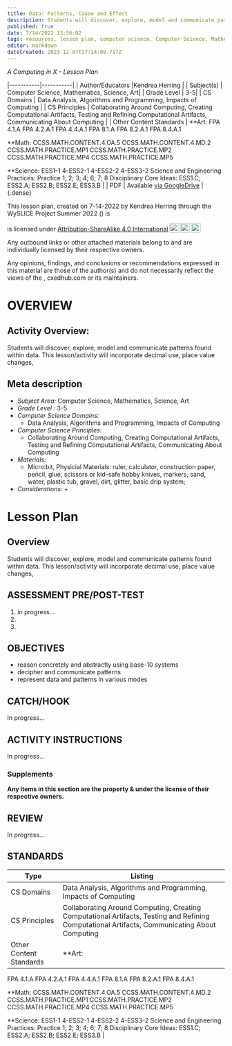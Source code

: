 ```yaml
---
title: Data: Patterns, Cause and Effect
description: Students will discover, explore, model and communicate patterns found within data. This lesson/activity will incorporate decimal use, place value changes,
published: true
date: 7/14/2022 13:56:02
tags: resources, lesson plan, computer science, Computer Science, Mathematics, Science, Art 
editor: markdown
dateCreated: 2023-12-07T17:14:09.717Z
---
```

*A Computing in X - Lesson Plan*

|-----------|-----------|
| Author/Educators |Kendrea Herring |
| Subject(s) | Computer Science, Mathematics, Science, Art|
| Grade Level | 3-5|
| CS Domains | Data Analysis, Algorithms and Programming, Impacts of Computing |
| CS Principles | Collaborating Around Computing, Creating Computational Artifacts, Testing and Refining Computational Artifacts, Communicating About Computing |
| Other Content Standards | **Art:
FPA 4.1.A
FPA 4.2.A.1
FPA 4.4.A.1
FPA 8.1.A
FPA 8.2.A.1
FPA 8.4.A.1


**Math:
CCSS.MATH.CONTENT.4.OA.5
CCSS.MATH.CONTENT.4.MD.2
CCSS.MATH.PRACTICE.MP1
CCSS.MATH.PRACTICE.MP2
CCSS.MATH.PRACTICE.MP4
CCSS.MATH.PRACTICE.MP5


**Science:
ESS1-1 
4-ESS2-1 
4-ESS2-2
4-ESS3-2
Science and Engineering Practices: Practice 1; 2; 3; 4; 6; 7; 8
Disciplinary Core Ideas: ESS1.C; ESS2.A; ESS2.B; ESS2.E; ESS3.B | 
| PDF | Available [via GoogleDrive]() |
{.dense}






This lesson plan, created on 7-14-2022 by Kendrea Herring through the  WySLICE Project Summer 2022 () is  <p xmlns:cc="http://creativecommons.org/ns#" >  is licensed under <a href="http://creativecommons.org/licenses/by-sa/4.0/?ref=chooser-v1" target="_blank" rel="license noopener noreferrer" style="display:inline-block;">Attribution-ShareAlike 4.0 International<img style="height:22px!important;margin-left:3px;vertical-align:text-bottom;" src="https://mirrors.creativecommons.org/presskit/icons/cc.svg?ref=chooser-v1"><img style="height:22px!important;margin-left:3px;vertical-align:text-bottom;" src="https://mirrors.creativecommons.org/presskit/icons/by.svg?ref=chooser-v1"><img style="height:22px!important;margin-left:3px;vertical-align:text-bottom;" src="https://mirrors.creativecommons.org/presskit/icons/sa.svg?ref=chooser-v1"></a></p>


Any outbound links or other attached materials belong to and are individually licensed by their respective owners. 


Any opinions, findings, and conclusions or recommendations expressed in this material are those of the author(s) and do not necessarily reflect the views of the , cxedhub.com or its maintainers.


# OVERVIEW
## Activity Overview:  
Students will discover, explore, model and communicate patterns found within data. This lesson/activity will incorporate decimal use, place value changes,
## Meta description
+ *Subject Area:* Computer Science, Mathematics, Science, Art 
+ *Grade Level :* 3-5 
+ *Computer Science Domains:*
   + Data Analysis, Algorithms and Programming, Impacts of Computing
+ *Computer Science Principles:*
   + Collaborating Around Computing, Creating Computational Artifacts, Testing and Refining Computational Artifacts, Communicating About Computing
+ *Materials:* 
   + Micro:bit, Physicial Materials: ruler, calculator, construction paper, pencil, glue, scissors or kid-safe hobby knives, markers, sand, water, plastic tub, gravel, dirt, glitter, basic drip system;
+ *Considerations:*
   + 


# Lesson Plan
## Overview
Students will discover, explore, model and communicate patterns found within data. This lesson/activity will incorporate decimal use, place value changes,
## ASSESSMENT PRE/POST-TEST
1. in progress...
2. 
3.
## OBJECTIVES
- reason concretely and abstractly using base-10 systems
- decipher and communicate patterns
- represent data and patterns in various modes


## CATCH/HOOK
In progress...


## ACTIVITY INSTRUCTIONS
In progress...


### Supplements
**Any items in this section are the property & under the license of their respective owners.**






## REVIEW
In progress...
## STANDARDS        
| Type | Listing | 
|-----------|-----------|
| CS Domains  | Data Analysis, Algorithms and Programming, Impacts of Computing|
| CS Principles   | Collaborating Around Computing, Creating Computational Artifacts, Testing and Refining Computational Artifacts, Communicating About Computing|
| Other Content Standards | **Art:
FPA 4.1.A
FPA 4.2.A.1
FPA 4.4.A.1
FPA 8.1.A
FPA 8.2.A.1
FPA 8.4.A.1


**Math:
CCSS.MATH.CONTENT.4.OA.5
CCSS.MATH.CONTENT.4.MD.2
CCSS.MATH.PRACTICE.MP1
CCSS.MATH.PRACTICE.MP2
CCSS.MATH.PRACTICE.MP4
CCSS.MATH.PRACTICE.MP5


**Science:
ESS1-1 
4-ESS2-1 
4-ESS2-2
4-ESS3-2
Science and Engineering Practices: Practice 1; 2; 3; 4; 6; 7; 8
Disciplinary Core Ideas: ESS1.C; ESS2.A; ESS2.B; ESS2.E; ESS3.B  |